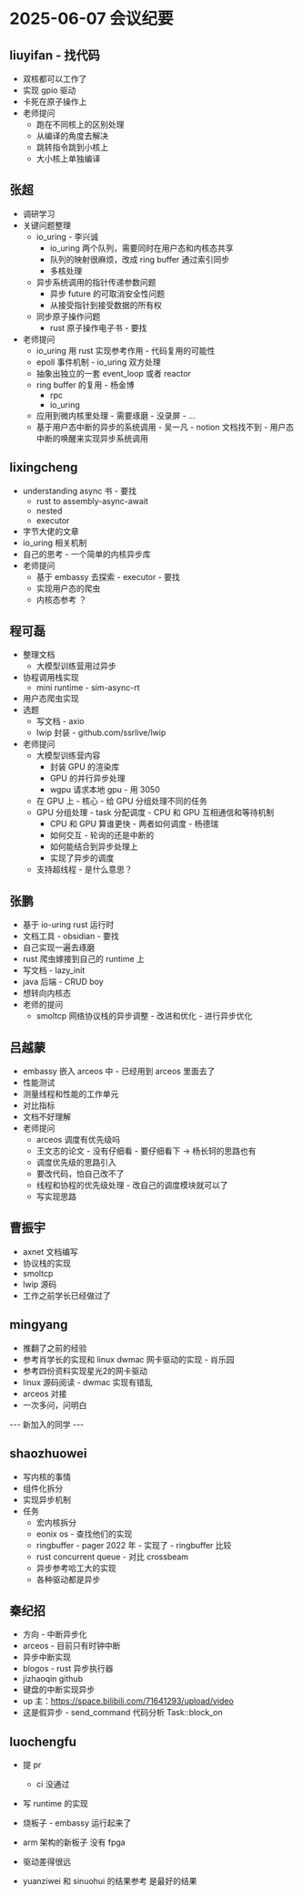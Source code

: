 # 2025-06-07 会议纪要

## liuyifan - 找代码

- 双核都可以工作了
- 实现 gpio 驱动
- 卡死在原子操作上
- 老师提问
  - 跑在不同核上的区别处理
  - 从编译的角度去解决
  - 跳转指令跳到小核上
  - 大小核上单独编译
  
## 张超

- 调研学习
- 关键问题整理
  - io_uring - 李兴诚
    - io_uring 两个队列，需要同时在用户态和内核态共享
    - 队列的映射很麻烦，改成 ring buffer 通过索引同步
    - 多核处理
  - 异步系统调用的指针传递参数问题 
    - 异步 future 的可取消安全性问题
    - 从接受指针到接受数据的所有权
  - 同步原子操作问题
    - rust 原子操作电子书 - 要找
- 老师提问
  - io_uring 用 rust 实现参考作用 - 代码复用的可能性
  - epoll 事件机制 - io_uring 双方处理
  - 抽象出独立的一套 event_loop 或者 reactor
  - ring buffer 的复用 - 杨金博
    - rpc
    - io_uring
  - 应用到微内核里处理 - 需要琢磨 - 没录屏 - ...
  - 基于用户态中断的异步的系统调用 - 吴一凡 - notion 文档找不到 - 用户态中断的唤醒来实现异步系统调用
  
## lixingcheng

- understanding async 书 - 要找
  - rust to assembly-async-await
  - nested
  - executor
- 字节大佬的文章
- io_uring 相关机制
- 自己的思考 - 一个简单的内核异步库
- 老师提问
  - 基于 embassy 去探索 - executor - 要找
  - 实现用户态的爬虫
  - 内核态参考 ？
  
## 程可磊

- 整理文档 
  - 大模型训练营用过异步
- 协程调用栈实现
  - mini runtime - sim-async-rt
- 用户态爬虫实现
- 选题
  - 写文档 - axio
  - lwip 封装 - github.com/ssrlive/lwip
- 老师提问
  - 大模型训练营内容
    - 封装 GPU 的渲染库
    - GPU 的并行异步处理
    - wgpu 请求本地 gpu - 用 3050
  - 在 GPU 上 - 核心 - 给 GPU 分组处理不同的任务
  - GPU 分组处理 - task 分配调度 - CPU 和 GPU 互相通信和等待机制
    - CPU 和 GPU 算谁更快 - 两者如何调度 - 杨德瑞
    - 如何交互 - 轮询的还是中断的
    - 如何能结合到异步处理上
    - 实现了异步的调度
  - 支持超线程 - 是什么意思？
  
## 张鹏

- 基于 io-uring rust 运行时
- 文档工具 - obsidian - 要找
- 自己实现一遍去琢磨
- rust 爬虫嫁接到自己的 runtime 上
- 写文档 - lazy_init
- java 后端 - CRUD boy
- 想转向内核态
- 老师的提问
  - smoltcp 网络协议栈的异步调整 - 改进和优化 - 进行异步优化
  
## 吕越蒙

- embassy 嵌入 arceos 中 - 已经用到 arceos 里面去了
- 性能测试
- 测量线程和性能的工作单元
- 对比指标
- 文档不好理解
- 老师提问
  - arceos 调度有优先级吗
  - 王文志的论文 - 没有仔细看 - 要仔细看下 -> 杨长轲的思路也有
  - 调度优先级的思路引入
  - 要改代码，怕自己改不了
  - 线程和协程的优先级处理 - 改自己的调度模块就可以了
  - 写实现思路

## 曹振宇

- axnet 文档编写
- 协议栈的实现
- smoltcp
- lwip 源码
- 工作之前学长已经做过了

## mingyang

- 推翻了之前的经验
- 参考肖学长的实现和 linux dwmac 网卡驱动的实现 - 肖乐园
- 参考四份资料实现星光2的网卡驱动
- linux 源码阅读 - dwmac 实现有错乱
- arceos 对接
- 一次多问，问明白

--- 新加入的同学 ---

## shaozhuowei

- 写内核的事情
- 组件化拆分
- 实现异步机制
- 任务
  - 宏内核拆分
  - eonix os - 查找他们的实现
  - ringbuffer - pager 2022 年 - 实现了 - ringbuffer 比较
  - rust concurrent queue - 对比 crossbeam
  - 异步参考哈工大的实现
  - 各种驱动都是异步

## 秦纪招

- 方向 - 中断异步化
- arceos - 目前只有时钟中断
- 异步中断实现
- blogos - rust 异步执行器
- jizhaoqin github
- 键盘的中断实现异步
- up 主：https://space.bilibili.com/71641293/upload/video
- 这是假异步 - send_command 代码分析 Task::block_on

## luochengfu

- 提 pr
  - ci 没通过
- 写 runtime 的实现
- 烧板子 - embassy 运行起来了
- arm 架构的新板子 没有 fpga
- 驱动差得很远


- yuanziwei 和 sinuohui 的结果参考 是最好的结果